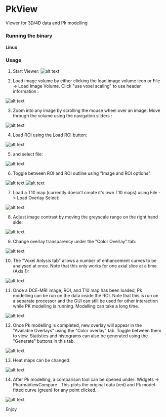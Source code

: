 PkView
======

Viewer for 3D/4D data and Pk modelling


### Running the binary

#### Linux

### Usage

1) Start Viewer:
![alt text](screenshots/1.png "Example 1")


2) Load image volume by either clicking the load image volume icon or File -> Load Image Volume. Click "use voxel scaling" to use header information :

![alt text](screenshots/2.png "Example 1")

3) Zoom into any image by scrolling the mouse wheel over an image. Move through the volume using the navigation sliders :

![alt text](screenshots/3.png "Example 1")


4) Load ROI using the Load ROI button:

![alt text](screenshots/4.png "Example 1")

5) and select file:

![alt text](screenshots/5.png "Example 1")

6) Toggle between ROI and ROI outline using "Image and ROI options":

![alt text](screenshots/6.png "Example 1")
![alt text](screenshots/7.png "Example 1")


7) Load a T10 map (currently doesn't create it's own T10 maps) using File -> Load Overlay Select:

![alt text](screenshots/8.png "Example 1")


8) Adjust image contrast by moving the greyscale range on the right hand side:

![alt text](screenshots/9.png "Example 1")

9) Change overlay transparency under the "Color Overlay" tab:

![alt text](screenshots/10.png "Example 1")

10) The "Voxel Anlysis tab" allows a number of enhancement curves to be analysed at once. Note that this only works for one axial slice at a time (Axis 1):

![alt text](screenshots/11.png "Example 1")

11) Once a DCE-MRI image, ROI, and T10 map has been loaded, Pk modelling can be run on the data inside the ROI. Note that this is run on a separate processor and the GUI can still be used for other interaction while PK modelling is running. Modelling can take a long time. 

![alt text](screenshots/12.png "Example 1")

12) Once Pk modelling is completed, new overlay will appear in the "Available Overlays" using the "Color overlay" tab. Toggle between them to view. Statistics and histograms can also be generated using the "Generate" buttons in this tab. 

![alt text](screenshots/14.png "Example 1")


13) Heat maps can be changed:

![alt text](screenshots/15.png "Example 1")

14) After Pk modelling, a comparison tool can be opened under: Widgets -> PharmaViewCompare . This plots the original data (red) and Pk model fitted curve (green) for any point clicked. 

![alt text](screenshots/17.png "Example 1")

Enjoy





